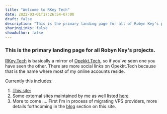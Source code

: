 ```yaml
---
title: "Welcome to RKey Tech"
date: 2022-03-01T17:26:54-07:00
draft: false
description: "This is the primary landing page for all of Robyn Key's projects"
sharingLinks: false
showAuthor: false
---
```

### This is the primary landing page for all Robyn Key's projects.
<a href="/">RKey.Tech</a> is basically a mirror of <a href="https://opekkt.tech/" target="_blank">Opekkt.Tech</a>, so if you've seen one you have seen the other.  There are more social links on Opekkt.Tech because that is the name where most of my online accounts reside. 

Currently this includes:

1. <a href="/">This site:</a>
2. Some external sites maintained by me as well listed <a href="/ext/">here</a>
5. More to come .... First I'm in process of migrating VPS providers, more details forthcoming in the <a href="/blog/">blog</a> section on this site.
